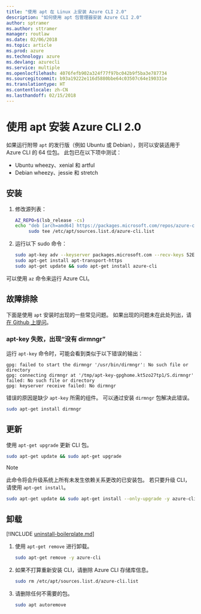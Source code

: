 ```yaml
---
title: "使用 apt 在 Linux 上安装 Azure CLI 2.0"
description: "如何使用 apt 包管理器安装 Azure CLI 2.0"
author: sptramer
ms.author: sttramer
manager: routlaw
ms.date: 02/06/2018
ms.topic: article
ms.prod: azure
ms.technology: azure
ms.devlang: azurecli
ms.service: multiple
ms.openlocfilehash: 4076fefb902a324f77f97bc042b9f5ba3e787734
ms.sourcegitcommit: b93a19222e116d5880bbe64c03507c64e190331e
ms.translationtype: HT
ms.contentlocale: zh-CN
ms.lasthandoff: 02/15/2018
---
```

# <a name="install-azure-cli-20-with-apt"></a>使用 apt 安装 Azure CLI 2.0

如果运行附带 `apt` 的发行版（例如 Ubuntu 或 Debian），则可以安装适用于 Azure CLI 的 64 位包。 此包已在以下项中测试：

* Ubuntu wheezy、xenial 和 artful
* Debian wheezy、jessie 和 stretch

## <a name="install"></a>安装

1. 修改源列表：

     ```bash
     AZ_REPO=$(lsb_release -cs)
     echo "deb [arch=amd64] https://packages.microsoft.com/repos/azure-cli/ $AZ_REPO main" | \
          sudo tee /etc/apt/sources.list.d/azure-cli.list
     ```

2. 运行以下 sudo 命令：

   ```bash
   sudo apt-key adv --keyserver packages.microsoft.com --recv-keys 52E16F86FEE04B979B07E28DB02C46DF417A0893
   sudo apt-get install apt-transport-https
   sudo apt-get update && sudo apt-get install azure-cli
   ```

可以使用 `az` 命令来运行 Azure CLI。

## <a name="troubleshooting"></a>故障排除

下面是使用 `apt` 安装时出现的一些常见问题。 如果出现的问题未在此处列出，请[在 Github 上提问](https://github.com/Azure/azure-cli/issues)。

### <a name="apt-key-fails-with-no-dirmngr"></a>apt-key 失败，出现“没有 dirmngr”

运行 `apt-key` 命令时，可能会看到类似于以下错误的输出：

```output
gpg: failed to start the dirmngr '/usr/bin/dirmngr': No such file or directory
gpg: connecting dirmngr at '/tmp/apt-key-gpghome.kt5zo27tp1/S.dirmngr' failed: No such file or directory
gpg: keyserver receive failed: No dirmngr
```

错误的原因是缺少 `apt-key` 所需的组件。 可以通过安装 `dirmngr` 包解决此错误。

```bash
sudo apt-get install dirmngr
```

## <a name="update"></a>更新

使用 `apt-get upgrade` 更新 CLI 包。

   ```bash
   sudo apt-get update && sudo apt-get upgrade
   ```

> [!NOTE]
> 此命令将会升级系统上所有未发生依赖关系更改的已安装包。
> 若只要升级 CLI，请使用 `apt-get install`。
> ```bash
> sudo apt-get update && sudo apt-get install --only-upgrade -y azure-cli
> ```

## <a name="uninstall"></a>卸载

[!INCLUDE [uninstall-boilerplate.md](includes/uninstall-boilerplate.md)]

1. 使用 `apt-get remove` 进行卸载。

    ```bash
    sudo apt-get remove -y azure-cli
    ```

2. 如果不打算重新安装 CLI，请删除 Azure CLI 存储库信息。

   ```bash
   sudo rm /etc/apt/sources.list.d/azure-cli.list
   ```

3. 请删除任何不需要的包。

   ```bash
   sudo apt autoremove
   ```
